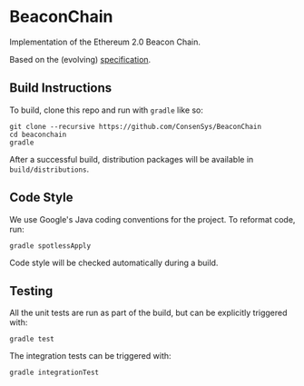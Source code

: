 # BeaconChain
Implementation of the Ethereum 2.0 Beacon Chain.

Based on the (evolving) [specification](https://notes.ethereum.org/SCIg8AH5SA-O4C1G1LYZHQ?view).

## Build Instructions

To build, clone this repo and run with `gradle` like so:

```
git clone --recursive https://github.com/ConsenSys/BeaconChain
cd beaconchain
gradle
```

After a successful build, distribution packages will be available in `build/distributions`.

## Code Style

We use Google's Java coding conventions for the project. To reformat code, run: 

```
gradle spotlessApply
```

Code style will be checked automatically during a build.

## Testing

All the unit tests are run as part of the build, but can be explicitly triggered with:
```
gradle test
```
The integration tests can be triggered with:
```
gradle integrationTest
```
